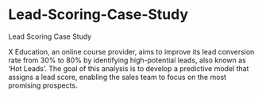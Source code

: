 # Lead-Scoring-Case-Study
Lead Scoring Case Study

X Education, an online course provider, aims to improve its lead conversion rate from 30% to 80% by identifying high-potential leads, also known as ‘Hot Leads’. The goal of this analysis is to develop a predictive model that assigns a lead score, enabling the sales team to focus on the most promising prospects.
